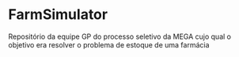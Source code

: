 # FarmSimulator

Repositório da equipe GP do processo seletivo da MEGA cujo qual o objetivo era resolver o problema de estoque de uma farmácia 
